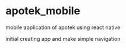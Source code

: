 # apotek_mobile
mobile application of apotek using react native

initial creating app and make simple navigation
